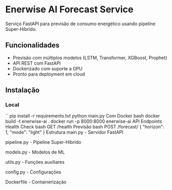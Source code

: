 # Enerwise AI Forecast Service

Serviço FastAPI para previsão de consumo energético usando pipeline Super-Híbrido.

##  Funcionalidades

- Previsão com múltiplos modelos (LSTM, Transformer, XGBoost, Prophet)
- API REST com FastAPI
- Dockerizado com suporte a GPU
- Pronto para deployment em cloud

##  Instalação

### Local
``
pip install -r requirements.txt
python main.py
Com Docker
bash
docker build -t enerwise-ai .
docker run -p 8000:8000 enerwise-ai
 API Endpoints
Health Check
bash
GET /health
Previsão
bash
POST /forecast/
{
  "horizon": 1,
  "mode": "light"
}
Estrutura
main.py - Servidor FastAPI

pipeline.py - Pipeline Super-Híbrido

models.py - Modelos de ML

utils.py - Funções auxiliares

config.py - Configurações

Dockerfile - Containerização
